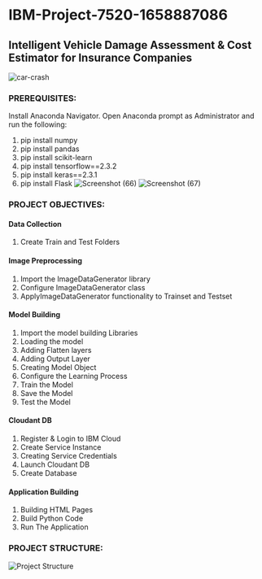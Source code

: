 # IBM-Project-7520-1658887086
## Intelligent Vehicle Damage Assessment &amp; Cost Estimator for Insurance Companies

![car-crash](https://user-images.githubusercontent.com/89291527/192917309-b1f4bb53-cdc4-4cf2-98fb-2b88c8e5c43f.gif)

### PREREQUISITES:
Install Anaconda Navigator. Open Anaconda prompt as Administrator and run the following:
1) pip install numpy
2) pip install pandas
3) pip install scikit-learn
4) pip install tensorflow==2.3.2
5) pip install keras==2.3.1
6) pip install Flask
![Screenshot (66)](https://user-images.githubusercontent.com/89291527/192808460-2d67783a-e23b-4cfe-b752-fc63dd5013e0.png)
![Screenshot (67)](https://user-images.githubusercontent.com/89291527/192808474-e7967ed0-09cd-47cc-848d-17c3511bba52.png)

### PROJECT OBJECTIVES:
#### Data Collection
1) Create Train and Test Folders
#### Image Preprocessing
1) Import the ImageDataGenerator library
2) Configure ImageDataGenerator class
3) ApplyImageDataGenerator functionality to Trainset and Testset
#### Model Building
1) Import the model building Libraries
2) Loading the model
3) Adding Flatten layers
4) Adding Output Layer
5) Creating Model Object
6) Configure the Learning Process
7) Train the Model
8) Save the Model
9) Test the Model
#### Cloudant DB
1) Register & Login to IBM Cloud
2) Create Service Instance
3) Creating Service Credentials
4) Launch Cloudant DB
5) Create Database
#### Application Building
1) Building HTML Pages
2) Build Python Code
3) Run The Application

### PROJECT STRUCTURE:
![Project Structure](https://user-images.githubusercontent.com/89291527/192811895-6fd71514-5f13-4b49-8d1c-936b68a445e5.png)

